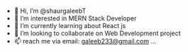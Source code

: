 - 👋 Hi, I’m @shaurgaleebT
- 👀 I’m interested in MERN Stack Developer
- 🌱 I’m currently learning  about React js
- 💞️ I’m looking to collaborate on Web Development project
- 📫  reach me via email: galeeb233@gmail.com ...

<!---
shaurgaleebT/shaurgaleebT is a ✨ special ✨ repository because its `README.md` (this file) appears on your GitHub profile.
You can click the Preview link to take a look at your changes.
--->

